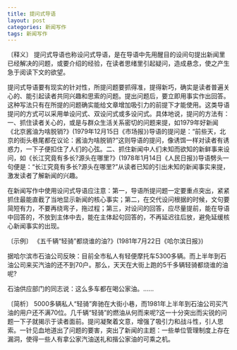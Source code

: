 ```yaml
---
title: 提问式导语
layout: post
categories: 新闻写作
tags: 新闻写作
---
```


〔释义〕 提问式导语也称设问式导语，是在导语中先用醒目的设间句提出新闻里已经解决的问题，或要介绍的经验，在读者思绪里引起疑问，造成悬念，使之产生急于阅读下文的欲望。

提问式导语要有现实的针对性，所提问题要抓得准，提得新巧，确实是读者普遍关心的、能引起读者共同兴趣和思索的问题。提出问题后，要立即用事实作出回答。这种写法只有在所提的问题确实能给文章增加吸引力的前提下才能使用。这类导语提问的方式可以采用单设问式、双设问式或多设问式。具体地说，提问的方法有：一、抓住读者关心的，或是与群众生活关系密切的问题来提，如1979年好新闻《北京酱油为啥脱销?》(1979年12月15日《市场报》)导语的提问是：“前些天，北京的街头巷尾都在议论：酱油为啥脱销?”这则导语的提问，像诱饵一样对读者有诱惑力，一下子便扣住了人们的心弦。二、抓住新闻中人们未知而欲知的新鲜事来设问，如《长江究竟有多长?源头在哪里?》(1978年1月14日《人民日报》)导语劈头一句便是：“长江究竟有多长?源头在哪里?”从读者已知的引出未知的新闻事实来提，激发读者了解新闻的兴趣。

在新闻写作中使用设问式导语应注意：第一，导语所提问题一定要重点突出，紧紧抓住最能直截了当地显示新闻的核心事实；第二，在交代设问根据的时候，文句要简短有力，不要再绕弯子，拖过程；第三，对设问的回答，应尽量提前，能在导语中回答的，不放到主体中去，能在主体起句回答的，不再延迟往后放，避免延缓核心新闻事实的出现。

〔示例〕 《五千辆“轻骑”都烧谁的油?》(1981年7月22日《哈尔滨日报》)

据哈尔滨市石油公司反映：目前全市私人有轻便摩托车5300多辆。而上半年到石油公司来买汽油的还不到70户。那么，天天在大街上跑的5千多辆轻骑都烧谁的油呢?

石油供应部门的同志说：这么多车都在喝公家油。……

〔简析〕 5000多辆私人“轻骑”奔驰在大街小巷，而1981年上半年到石油公司买汽油的用户还不满70位。几千辆“轻骑”的燃油从何而来呢?这一十分突出而尖锐的问题一下子就揭示于读者面前。提问凝聚着文意，增强了吸引力和战斗性，引人思索。一针见血地道出了问题的要害，突出了新闻的主题：一些单位管理制度上存在漏洞，使得一些人有拿公家汽油送礼和揩公家油的可乘之机。 
